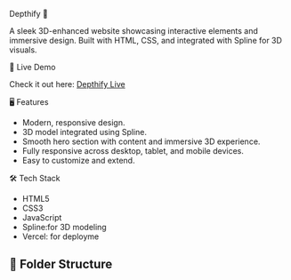Depthify 🌌

A sleek 3D-enhanced website showcasing interactive elements and immersive design. Built with HTML, CSS, and integrated with Spline for 3D visuals.

🚀 Live Demo

Check it out here: [Depthify Live](https://depthify.vercel.app)

🖥️ Features

- Modern, responsive design.
- 3D model integrated using Spline.
- Smooth hero section with content and immersive 3D experience.
- Fully responsive across desktop, tablet, and mobile devices.
- Easy to customize and extend.

🛠️ Tech Stack

- HTML5
- CSS3
- JavaScript
- Spline:for 3D modeling
- Vercel: for deployme

## 📂 Folder Structure

